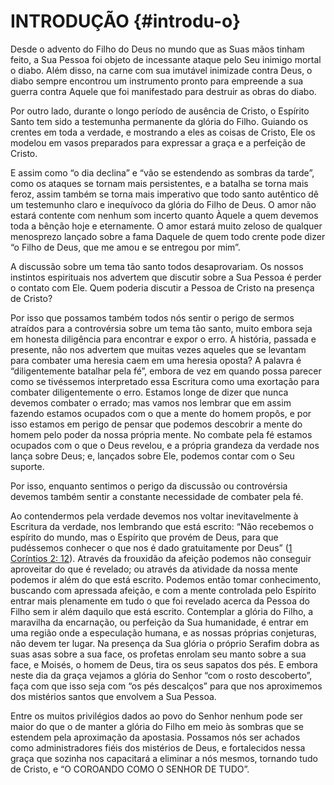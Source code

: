 # INTRODUÇÃO {#introdu-o}

Desde o advento do Filho do Deus no mundo que as Suas mãos tinham feito, a Sua Pessoa foi objeto de incessante ataque pelo Seu inimigo mortal o diabo. Além disso, na carne com sua imutável inimizade contra Deus, o diabo sempre encontrou um instrumento pronto para empreende a sua guerra contra Aquele que foi manifestado para destruir as obras do diabo.

Por outro lado, durante o longo período de ausência de Cristo, o Espírito Santo tem sido a testemunha permanente da glória do Filho. Guiando os crentes em toda a verdade, e mostrando a eles as coisas de Cristo, Ele os modelou em vasos preparados para expressar a graça e a perfeição de Cristo.

E assim como “o dia declina” e “vão se estendendo as sombras da tarde”, como os ataques se tornam mais persistentes, e a batalha se torna mais feroz, assim também se torna mais imperativo que todo santo autêntico dê um testemunho claro e inequívoco da glória do Filho de Deus. O amor não estará contente com nenhum som incerto quanto Àquele a quem devemos toda a bênção hoje e eternamente. O amor estará muito zeloso de qualquer menosprezo lançado sobre a fama Daquele de quem todo crente pode dizer “o Filho de Deus, que me amou e se entregou por mim”.

A discussão sobre um tema tão santo todos desaprovariam. Os nossos instintos espirituais nos advertem que discutir sobre a Sua Pessoa é perder o contato com Ele. Quem poderia discutir a Pessoa de Cristo na presença de Cristo?

Por isso que possamos também todos nós sentir o perigo de sermos atraídos para a controvérsia sobre um tema tão santo, muito embora seja em honesta diligência para encontrar e expor o erro. A história, passada e presente, não nos advertem que muitas vezes aqueles que se levantam para combater uma heresia caem em uma heresia oposta? A palavra é “diligentemente batalhar pela fé”, embora de vez em quando possa parecer como se tivéssemos interpretado essa Escritura como uma exortação para combater diligentemente o erro. Estamos longe de dizer que nunca devemos combater o errado; mas vamos nos lembrar que em assim fazendo estamos ocupados com o que a mente do homem propôs, e por isso estamos em perigo de pensar que podemos descobrir a mente do homem pelo poder da nossa própria mente. No combate pela fé estamos ocupados com o que o Deus revelou, e a própria grandeza da verdade nos lança sobre Deus; e, lançados sobre Ele, podemos contar com o Seu suporte.

Por isso, enquanto sentimos o perigo da discussão ou controvérsia devemos também sentir a constante necessidade de combater pela fé.

Ao contendermos pela verdade devemos nos voltar inevitavelmente à Escritura da verdade, nos lembrando que está escrito: “Não recebemos o espírito do mundo, mas o Espírito que provém de Deus, para que pudéssemos conhecer o que nos é dado gratuitamente por Deus” ([1 Coríntios 2: 12](http://bibliaonline.com.br/acf/1co/2/12)). Através da frouxidão da afeição podemos não conseguir aproveitar do que é revelado; ou através da atividade da nossa mente podemos ir além do que está escrito. Podemos então tomar conhecimento, buscando com apressada afeição, e com a mente controlada pelo Espírito entrar mais plenamente em tudo o que foi revelado acerca da Pessoa do Filho sem ir além daquilo que está escrito. Contemplar a glória do Filho, a maravilha da encarnação, ou perfeição da Sua humanidade, é entrar em uma região onde a especulação humana, e as nossas próprias conjeturas, não devem ter lugar. Na presença da Sua glória o próprio Serafim dobra as suas asas sobre a sua face, os profetas enrolam seu manto sobre a sua face, e Moisés, o homem de Deus, tira os seus sapatos dos pés. E embora neste dia da graça vejamos a glória do Senhor “com o rosto descoberto”, faça com que isso seja com “os pés descalços” para que nos aproximemos dos mistérios santos que envolvem a Sua Pessoa.

Entre os muitos privilégios dados ao povo do Senhor nenhum pode ser maior do que o de manter a glória do Filho em meio às sombras que se estendem pela aproximação da apostasia. Possamos nós ser achados como administradores fiéis dos mistérios de Deus, e fortalecidos nessa graça que sozinha nos capacitará a eliminar a nós mesmos, tornando tudo de Cristo, e “O COROANDO COMO O SENHOR DE TUDO”.
